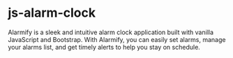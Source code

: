 # js-alarm-clock
Alarmify is a sleek and intuitive alarm clock application built with vanilla JavaScript and Bootstrap. With Alarmify, you can easily set alarms, manage your alarms list, and get timely alerts to help you stay on schedule.
